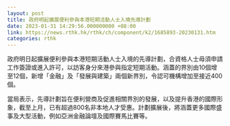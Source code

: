 ```yaml
---
layout: post
title: 政府明起擴展便利參與本港短期活動人士入境先導計劃
date: 2023-01-31 14:29:56.000000000 +08:00
link: https://news.rthk.hk/rthk/ch/component/k2/1685893-20230131.htm
categories: rthk
---
```


政府明日起擴展便利參與本港短期活動人士入境的先導計劃，合資格人士毋須申請工作簽證或進入許可，以訪客身分來港參與指定短期活動。涵蓋的界別由10個增至12個，新增「金融」及「發展與建築」兩個新界別，令認可機構增加至接近400個。

當局表示，先導計劃旨在便利營商及促進相關界別的發展，以及提升香港的國際形象，截至上月，已有超過800名非本地人才受惠。計劃擴展後，將涵蓋更多國際盛事及大型活動，例如亞洲金融論壇及國際賽馬比賽等。
